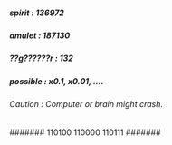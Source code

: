##### spirit : 136972 #####
##### amulet : 187130 #####
##### ??g??????r : 132 #####
##### possible : x0.1, x0.01, .... #####
###### Caution : Computer or brain might crash. ######
####### 110100 110000 110111 #######
